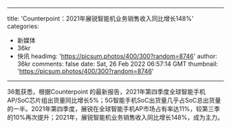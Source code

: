 
---
title: 'Counterpoint：2021年展锐智能机业务销售收入同比增长148%'
categories: 
 - 新媒体
 - 36kr
 - 快讯
headimg: 'https://picsum.photos/400/300?random=8746'
author: 36kr
comments: false
date: Sat, 26 Feb 2022 06:57:14 GMT
thumbnail: 'https://picsum.photos/400/300?random=8746'
---

<div>   
36氪获悉，根据Counterpoint 的最新报告，2021年第四季度全球智能手机AP/SoC芯片组出货量同比增长5%；5G智能手机SoC出货量几乎占SoC总出货量的一半。2021年第四季度，展锐在全球智能手机AP市场占有率达11%，较第三季的10%再次提升；2021年，展锐智能机业务销售收入同比增长148%，成为主力。  
</div>
            